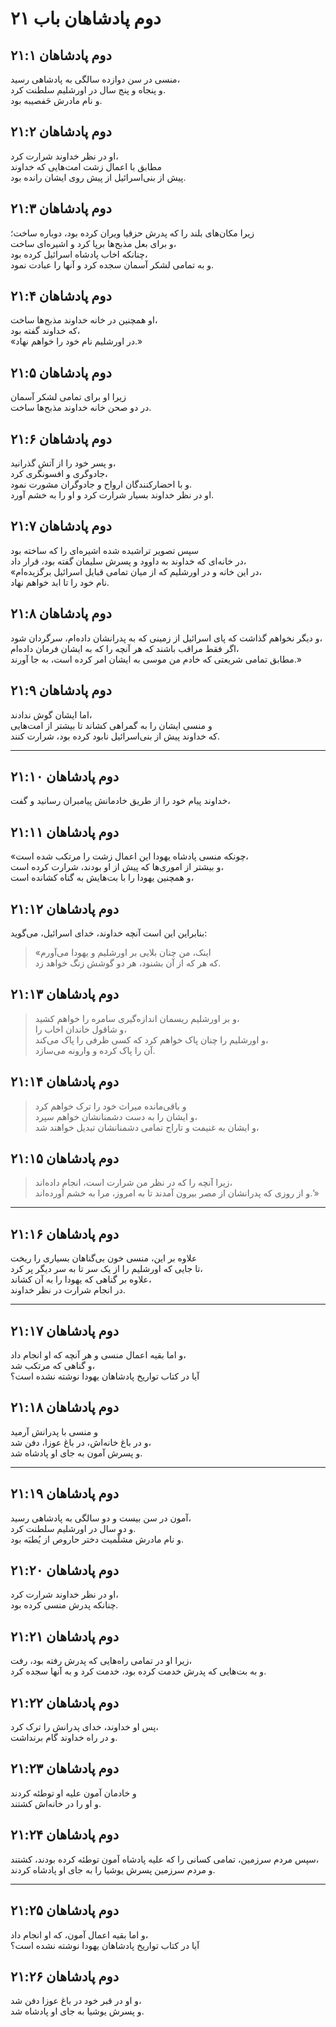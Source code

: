 # دوم پادشاهان باب ۲۱

## دوم پادشاهان ۲۱:۱

منسی در سن دوازده سالگی به پادشاهی رسید،  
و پنجاه و پنج سال در اورشلیم سلطنت کرد.  
و نام مادرش حَفصیبه بود.

## دوم پادشاهان ۲۱:۲

او در نظر خداوند شرارت کرد،  
مطابق با اعمال زشت امت‌هایی که خداوند  
پیش از بنی‌اسرائیل از پیش روی ایشان رانده بود.

## دوم پادشاهان ۲۱:۳

زیرا مکان‌های بلند را که پدرش حزقیا ویران کرده بود، دوباره ساخت؛  
و برای بعل مذبح‌ها برپا کرد و اشیره‌ای ساخت،  
چنانکه اخاب پادشاه اسرائیل کرده بود،  
و به تمامی لشکر آسمان سجده کرد و آنها را عبادت نمود.

## دوم پادشاهان ۲۱:۴

او همچنین در خانه خداوند مذبح‌ها ساخت،  
که خداوند گفته بود،  
«در اورشلیم نام خود را خواهم نهاد.»

## دوم پادشاهان ۲۱:۵

زیرا او برای تمامی لشکر آسمان  
در دو صحن خانه خداوند مذبح‌ها ساخت.

## دوم پادشاهان ۲۱:۶

و پسر خود را از آتش گذرانید،  
جادوگری و افسونگری کرد،  
و با احضارکنندگان ارواح و جادوگران مشورت نمود.  
او در نظر خداوند بسیار شرارت کرد و او را به خشم آورد.

## دوم پادشاهان ۲۱:۷

سپس تصویر تراشیده شده اشیره‌ای را که ساخته بود  
در خانه‌ای که خداوند به داوود و پسرش سلیمان گفته بود، قرار داد،  
«در این خانه و در اورشلیم که از میان تمامی قبایل اسرائیل برگزیده‌ام،  
نام خود را تا ابد خواهم نهاد.

## دوم پادشاهان ۲۱:۸

و دیگر نخواهم گذاشت که پای اسرائیل از زمینی که به پدرانشان داده‌ام، سرگردان شود،  
اگر فقط مراقب باشند که هر آنچه را که به ایشان فرمان داده‌ام،  
مطابق تمامی شریعتی که خادم من موسی به ایشان امر کرده است، به جا آورند.»

## دوم پادشاهان ۲۱:۹

اما ایشان گوش ندادند،  
و منسی ایشان را به گمراهی کشاند تا بیشتر از امت‌هایی  
که خداوند پیش از بنی‌اسرائیل نابود کرده بود، شرارت کنند.

---

## دوم پادشاهان ۲۱:۱۰

خداوند پیام خود را از طریق خادمانش پیامبران رسانید و گفت،

## دوم پادشاهان ۲۱:۱۱

«چونکه منسی پادشاه یهودا این اعمال زشت را مرتکب شده است،  
و بیشتر از اموری‌ها که پیش از او بودند، شرارت کرده است،  
و همچنین یهودا را با بت‌هایش به گناه کشانده است،

## دوم پادشاهان ۲۱:۱۲

بنابراین این است آنچه خداوند، خدای اسرائیل، می‌گوید:

> «اینک، من چنان بلایی بر اورشلیم و یهودا می‌آورم  
> که هر که از آن بشنود، هر دو گوشش زنگ خواهد زد.

## دوم پادشاهان ۲۱:۱۳

> و بر اورشلیم ریسمان اندازه‌گیری سامره را خواهم کشید،  
> و شاقول خاندان اخاب را،  
> و اورشلیم را چنان پاک خواهم کرد که کسی ظرفی را پاک می‌کند،  
> آن را پاک کرده و وارونه می‌سازد.

## دوم پادشاهان ۲۱:۱۴

> و باقی‌مانده میراث خود را ترک خواهم کرد  
> و ایشان را به دست دشمنانشان خواهم سپرد،  
> و ایشان به غنیمت و تاراج تمامی دشمنانشان تبدیل خواهند شد،

## دوم پادشاهان ۲۱:۱۵

> زیرا آنچه را که در نظر من شرارت است، انجام داده‌اند،  
> و از روزی که پدرانشان از مصر بیرون آمدند تا به امروز، مرا به خشم آورده‌اند.’»

---

## دوم پادشاهان ۲۱:۱۶

علاوه بر این، منسی خون بی‌گناهان بسیاری را ریخت  
تا جایی که اورشلیم را از یک سر تا به سر دیگر پر کرد،  
علاوه بر گناهی که یهودا را به آن کشاند،  
در انجام شرارت در نظر خداوند.

---

## دوم پادشاهان ۲۱:۱۷

و اما بقیه اعمال منسی و هر آنچه که او انجام داد،  
و گناهی که مرتکب شد،  
آیا در کتاب تواریخ پادشاهان یهودا نوشته نشده است؟

## دوم پادشاهان ۲۱:۱۸

و منسی با پدرانش آرمید  
و در باغ خانه‌اش، در باغ عوزا، دفن شد،  
و پسرش آمون به جای او پادشاه شد.

---

## دوم پادشاهان ۲۱:۱۹

آمون در سن بیست و دو سالگی به پادشاهی رسید،  
و دو سال در اورشلیم سلطنت کرد.  
و نام مادرش مشلّمیت دختر حاروص از یُطبَه بود.

## دوم پادشاهان ۲۱:۲۰

او در نظر خداوند شرارت کرد،  
چنانکه پدرش منسی کرده بود.

## دوم پادشاهان ۲۱:۲۱

زیرا او در تمامی راه‌هایی که پدرش رفته بود، رفت،  
و به بت‌هایی که پدرش خدمت کرده بود، خدمت کرد و به آنها سجده کرد.

## دوم پادشاهان ۲۱:۲۲

پس او خداوند، خدای پدرانش را ترک کرد،  
و در راه خداوند گام برنداشت.

## دوم پادشاهان ۲۱:۲۳

و خادمان آمون علیه او توطئه کردند  
و او را در خانه‌اش کشتند.

## دوم پادشاهان ۲۱:۲۴

سپس مردم سرزمین، تمامی کسانی را که علیه پادشاه آمون توطئه کرده بودند، کشتند،  
و مردم سرزمین پسرش یوشیا را به جای او پادشاه کردند.

---

## دوم پادشاهان ۲۱:۲۵

و اما بقیه اعمال آمون، که او انجام داد،  
آیا در کتاب تواریخ پادشاهان یهودا نوشته نشده است؟

## دوم پادشاهان ۲۱:۲۶

و او در قبر خود در باغ عوزا دفن شد،  
و پسرش یوشیا به جای او پادشاه شد.
